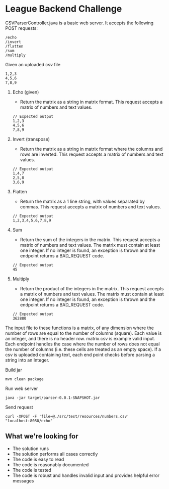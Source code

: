 # League Backend Challenge

CSVParserController.java is a basic web server. It accepts the following POST requests:

```
/echo
/invert
/flatten
/sum
/multiply 
```

Given an uploaded csv file
```
1,2,3
4,5,6
7,8,9
```

1. Echo (given)
    - Return the matrix as a string in matrix format. This request accepts a matrix of numbers and text values.
    
    ```
    // Expected output
    1,2,3
    4,5,6
    7,8,9
    ``` 
2. Invert (transpose)
    - Return the matrix as a string in matrix format where the columns and rows are inverted. This request accepts a matrix of numbers and text values.
    ```
    // Expected output
    1,4,7
    2,5,8
    3,6,9
    ``` 
3. Flatten
    - Return the matrix as a 1 line string, with values separated by commas. This request accepts a matrix of numbers and text values.
    ```
    // Expected output
    1,2,3,4,5,6,7,8,9
    ``` 
4. Sum
    - Return the sum of the integers in the matrix. This request accepts a matrix of numbers and text values. The matrix must contain at least one integer. If no integer is found, an exception is thrown and the endpoint returns a BAD_REQUEST code.  
    ```
    // Expected output
    45
    ``` 
5. Multiply
    - Return the product of the integers in the matrix. This request accepts a matrix of numbers and text values. The matrix must contain at least one integer. If no integer is found, an exception is thrown and the endpoint returns a BAD_REQUEST code. 
    ```
    // Expected output
    362880
    ``` 

The input file to these functions is a matrix, of any dimension where the number of rows are equal to the number of columns (square). Each value is an integer, and there is no header row. matrix.csv is example valid input. Each endpoint handles the case where the number of rows does not equal the number of columns (i.e. these cells are treated as an empty space). If a csv is uploaded containing text, each end point checks before parsing a string into an Integer. 

Build jar
```
mvn clean package
```

Run web server
```
java -jar target/parser-0.0.1-SNAPSHOT.jar
```

Send request
```
curl -XPOST -F 'file=@./src/test/resources/numbers.csv' "localhost:8080/echo"
```

## What we're looking for

- The solution runs
- The solution performs all cases correctly
- The code is easy to read
- The code is reasonably documented
- The code is tested
- The code is robust and handles invalid input and provides helpful error messages
